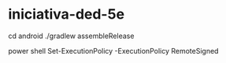 # iniciativa-ded-5e


cd android
./gradlew assembleRelease  


power shell
Set-ExecutionPolicy -ExecutionPolicy RemoteSigned